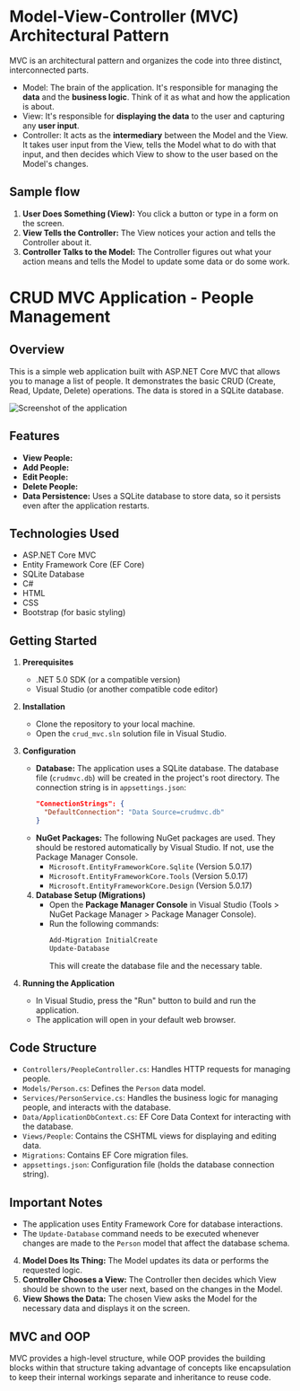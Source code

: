 # Model-View-Controller (MVC) Architectural Pattern

MVC is an architectural pattern and organizes the code into three distinct, interconnected parts.

* Model: The brain of the application. It's responsible for managing the **data** and the **business logic**. Think of it as what and how the application is about.
* View: It's responsible for **displaying the data** to the user and capturing any **user input**.
* Controller: It acts as the **intermediary** between the Model and the View. It takes user input from the View, tells the Model what to do with that input, and then decides which View to show to the user based on the Model's changes.

## Sample flow

1.  **User Does Something (View):** You click a button or type in a form on the screen.
2.  **View Tells the Controller:** The View notices your action and tells the Controller about it.
3.  **Controller Talks to the Model:** The Controller figures out what your action means and tells the Model to update some data or do some work.

# CRUD MVC Application - People Management

## Overview

This is a simple web application built with ASP.NET Core MVC that allows you to manage a list of people. It demonstrates the basic CRUD (Create, Read, Update, Delete) operations.  The data is stored in a SQLite database.

![Screenshot of the application](assets/screenshots/screenshot.jpeg)

## Features

* **View People:** 
* **Add People:** 
* **Edit People:** 
* **Delete People:** 
* **Data Persistence:** Uses a SQLite database to store data, so it persists even after the application restarts.

## Technologies Used

* ASP.NET Core MVC
* Entity Framework Core (EF Core)
* SQLite Database
* C#
* HTML
* CSS
* Bootstrap (for basic styling)

## Getting Started

1.  **Prerequisites**
    * .NET 5.0 SDK (or a compatible version)
    * Visual Studio (or another compatible code editor)

2.  **Installation**
    * Clone the repository to your local machine.
    * Open the `crud_mvc.sln` solution file in Visual Studio.

3.  **Configuration**
    * **Database:** The application uses a SQLite database. The database file (`crudmvc.db`) will be created in the project's root directory. The connection string is in `appsettings.json`:
        ```json
        "ConnectionStrings": {
          "DefaultConnection": "Data Source=crudmvc.db"
        }
        ```
    * **NuGet Packages:** The following NuGet packages are used.  They should be restored automatically by Visual Studio.  If not, use the Package Manager Console.
        * `Microsoft.EntityFrameworkCore.Sqlite` (Version 5.0.17)
        * `Microsoft.EntityFrameworkCore.Tools` (Version 5.0.17)
        * `Microsoft.EntityFrameworkCore.Design` (Version 5.0.17)
    4.  **Database Setup (Migrations)**
        * Open the **Package Manager Console** in Visual Studio (Tools > NuGet Package Manager > Package Manager Console).
        * Run the following commands:
            ```powershell
            Add-Migration InitialCreate
            Update-Database
            ```
            This will create the database file and the necessary table.

5.  **Running the Application**
    * In Visual Studio, press the "Run" button to build and run the application.
    * The application will open in your default web browser.

##  Code Structure
* `Controllers/PeopleController.cs`: Handles HTTP requests for managing people.
* `Models/Person.cs`: Defines the `Person` data model.
* `Services/PersonService.cs`:  Handles the business logic for managing people, and interacts with the database.
* `Data/ApplicationDbContext.cs`:  EF Core Data Context for interacting with the database.
* `Views/People`: Contains the CSHTML views for displaying and editing data.
* `Migrations`: Contains EF Core migration files.
* `appsettings.json`:  Configuration file (holds the database connection string).

##  Important Notes
* The application uses Entity Framework Core for database interactions.
* The `Update-Database` command needs to be executed whenever changes are made to the `Person` model that affect the database schema.

4.  **Model Does Its Thing:** The Model updates its data or performs the requested logic.
5.  **Controller Chooses a View:** The Controller then decides which View should be shown to the user next,  based on the changes in the Model.
6.  **View Shows the Data:** The chosen View asks the Model for the necessary data and displays it on the screen.

## MVC and OOP

MVC provides a high-level structure, while OOP provides the building blocks within that structure taking advantage of concepts like encapsulation to keep their internal workings separate and inheritance to reuse code. 
